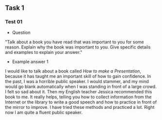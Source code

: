 ## Task 1

### Test 01
- Question

"Talk about a book you have read that was important to you for some reason. Explain why the book was important to you. Give specific
details and examples to explain your answer."

- Example answer 1

I would like to talk about a book called *How to make a Presentation*, because it has taught me an important skill of how to gain confidence. In the past, I was a horrible public speaker. I would stammer, and my mind would go blank automatically when I was standing in front of a large crowd. I felt so sad about it. Then my English teacher Jessica recommended this book to me. It really helps, telling you how to collect information from the Internet or the library to write a good speech and how to practice in front of the mirror to improve. I have tried these methods and practiced a lot. Right now I am quite a fluent public speaker.




